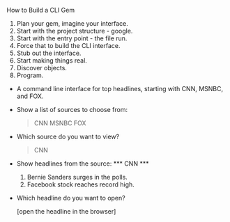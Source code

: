 How to Build a CLI Gem

1. Plan your gem, imagine your interface.
2. Start with the project structure - google.
3. Start with the entry point - the file run.
4. Force that to build the CLI interface.
5. Stub out the interface.
6. Start making things real.
7. Discover objects.
8. Program.

- A command line interface for top headlines, starting with CNN, MSNBC, and FOX.

- Show a list of sources to choose from:
  > CNN
  > MSNBC
  > FOX

- Which source do you want to view?
  > CNN

- Show headlines from the source:
  *** CNN ***
  1. Bernie Sanders surges in the polls.
  2. Facebook stock reaches record high.

- Which headline do you want to open?
  
  [open the headline in the browser]